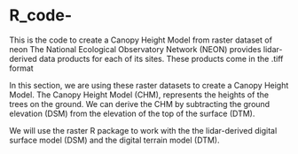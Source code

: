 # R_code-
This is the code to create a Canopy Height Model from raster dataset of neon
The National Ecological Observatory Network (NEON) provides lidar-derived data products for each of its sites. These products come in the .tiff format

In this section, we are using these raster datasets to create a Canopy Height Model. The Canopy Height Model (CHM), represents the heights of the trees on the ground. We can derive the CHM by subtracting the ground elevation (DSM) from the elevation of the top of the surface (DTM).

We will use the raster R package to work with the the lidar-derived digital surface model (DSM) and the digital terrain model (DTM).
